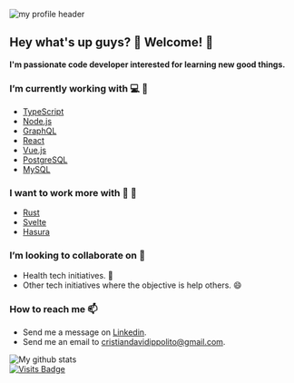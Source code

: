 <!--
**Cristiandi/Cristiandi** is a ✨ _special_ ✨ repository because its `README.md` (this file) appears on your GitHub profile.

Here are some ideas to get you started:

- 🔭 I’m currently working on ...
- 🌱 I’m currently learning ...
- 👯 I’m looking to collaborate on ...
- 🤔 I’m looking for help with ...
- 💬 Ask me about ...
- 📫 How to reach me: ...
- 😄 Pronouns: ...
- ⚡ Fun fact: ...
-->
![my profile header](https://media-exp1.licdn.com/dms/image/C4E16AQFsJlihrNNYIA/profile-displaybackgroundimage-shrink_350_1400/0?e=1600905600&v=beta&t=Zo1vZrxlJCdv3F7geynibJXM5vD79ZnEoAyuxy_oEog)

## Hey what's up guys? :wave: Welcome! :tada:
**I'm passionate code developer interested for learning new good things.** 

### I’m currently working with :computer: :muscle:
 - [TypeScript](https://www.typescriptlang.org/)
 - [Node.js](https://nodejs.org/en/)
 - [GraphQL](https://graphql.org/)
 - [React](https://reactjs.org/)
 - [Vue.js](https://vuejs.org/)
 - [PostgreSQL](https://www.postgresql.org/)
 - [MySQL](https://www.mysql.com/)

### I want to work more with :dart: :rocket:
- [Rust](https://www.rust-lang.org/)
- [Svelte](https://svelte.dev/)
- [Hasura](https://hasura.io/)

### I’m looking to collaborate on :green_heart:
- Health tech initiatives. :hospital:
- Other tech initiatives where the objective is help others. :smile:

### How to reach me 📫
- Send me a message on [Linkedin](https://www.linkedin.com/in/cristian-david-ippolito/).
- Send me an email to cristiandavidippolito@gmail.com.

![My github stats](https://github-readme-stats.vercel.app/api?&username=cristiandi&theme=dark&hide=contribs&show_icons=true])
<br>
[![Visits Badge](https://badges.pufler.dev/visits/cristiandi/Cristiandi)](https://github.com/Cristiandi)
